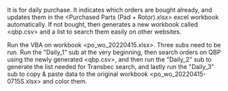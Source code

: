 It is for daily purchase. It indicates which orders are bought already, and updates them in the <Purchased Parts (Pad + Rotor).xlsx> excel workbook automatically. If not bought, then generates a new workbook called <qbp.csv> and a list to search them easily on other websites. 

Run the VBA on workbook <po_wo_20220415.xlsx>. Three subs need to be run. Run the "Daily_1" sub at the very beginning, then search orders on QBP using the newly generated <qbp.csv>, and then run the "Daily_2" sub to generate the list needed for Transbec search, and lastly run the "Daily_3" sub to copy & paste data to the original workbook <po_wo_20220415-0715S.xlsx> and color them.
